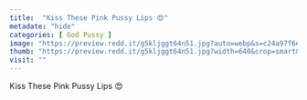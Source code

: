 ```yaml
---
title:  "Kiss These Pink Pussy Lips 😍"
metadate: "hide"
categories: [ God Pussy ]
image: "https://preview.redd.it/g5kljggt64n51.jpg?auto=webp&s=c24a97f6e1e72cc9ba34213b4abfcc974f14e43f"
thumb: "https://preview.redd.it/g5kljggt64n51.jpg?width=640&crop=smart&auto=webp&s=5ce11128cb393aa7fcd65e958f35c6e07d01c43a"
visit: ""
---
```

Kiss These Pink Pussy Lips 😍
